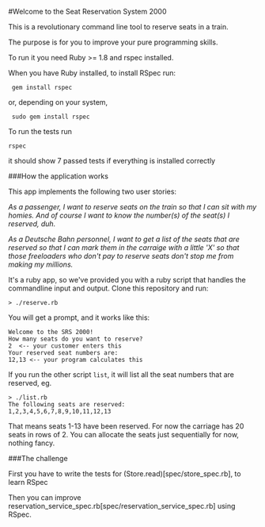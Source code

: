 #Welcome to the Seat Reservation System 2000

This is a revolutionary command line tool to reserve seats in a train.

The purpose is for you to improve your pure programming skills. 

To run it you need Ruby >= 1.8 and rspec installed.

When you have Ruby installed, to install RSpec run:

	 gem install rspec

or, depending on your system,

	 sudo gem install rspec

To run the tests run

	rspec

it should show 7 passed tests if everything is installed correctly

###How the application works

This app implements the following two user stories:

_As a passenger, I want to reserve seats on the train so that I can sit with my homies. And of course I want to know the number(s) of the seat(s) I reserved, duh._

_As a Deutsche Bahn personnel, I want to get a list of the seats that are reserved so that I can mark them in the carraige with a little 'X' so that those freeloaders who don't pay to reserve seats don't stop me from making my millions._

It's a ruby app, so we've provided you with a ruby script that handles the commandline input and output. Clone this repository and run:

	> ./reserve.rb
	
You will get a prompt, and it works like this:

	Welcome to the SRS 2000!
	How many seats do you want to reserve?
	2  <-- your customer enters this
	Your reserved seat numbers are:
	12,13 <-- your program calculates this
	
If you run the other script `list`, it will list all the seat numbers that are reserved, eg.
	
	> ./list.rb
	The following seats are reserved:
	1,2,3,4,5,6,7,8,9,10,11,12,13
	
That means seats 1-13 have been reserved. For now the carriage has 20 seats in rows of 2. You can allocate the seats just sequentially for now, nothing fancy.

###The challenge

First you have to write the tests for (Store.read)[spec/store_spec.rb], to learn RSpec

Then you can improve reservation_service_spec.rb[spec/reservation_service_spec.rb] using RSpec.







	



